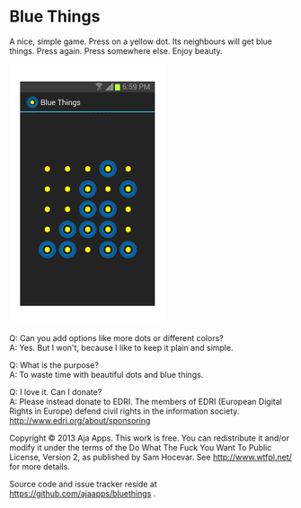 Blue Things 
===========

A nice, simple game. Press on a yellow dot. Its neighbours will get blue things. Press again. Press somewhere else. Enjoy beauty.

![Example screen](images/screencap_bluethings_small.png)

Q: Can you add options like more dots or different colors?  
A: Yes. But I won't, because I like to keep it plain and simple.

Q: What is the purpose?  
A: To waste time with beautiful dots and blue things.

Q: I love it. Can I donate?  
A: Please instead donate to EDRI. The members of EDRI (European Digital Rights in Europe) defend civil rights in the information society. http://www.edri.org/about/sponsoring

Copyright © 2013 Aja Apps.  This work is free. You can redistribute it and/or
modify it under the terms of the Do What The Fuck You Want To Public License,
Version 2, as published by Sam Hocevar. See http://www.wtfpl.net/ for more
details.

Source code and issue tracker reside at https://github.com/ajaapps/bluethings .


